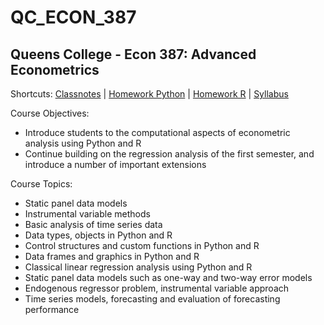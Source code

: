 # QC_ECON_387
## Queens College - Econ 387: Advanced Econometrics 

Shortcuts:
[Classnotes](https://github.com/eng-jonathan/QC_ECON_387_AdvancedEconometrics/tree/master/classnotes) |
[Homework Python](https://github.com/eng-jonathan/QC_ECON_387_AdvancedEconometrics/tree/master/homework_python) |
[Homework R](https://github.com/eng-jonathan/QC_ECON_387_AdvancedEconometrics/tree/master/homework_r) |
[Syllabus](https://github.com/eng-jonathan/QC_ECON_387_AdvancedEconometrics/blob/master/syllabus/syllabus_econ387.pdf) 

Course Objectives:
* Introduce students to the computational aspects of econometric analysis using Python and R
* Continue building on the regression analysis of the first semester, and introduce a number of important extensions

Course Topics:
* Static panel data models
* Instrumental variable methods
* Basic analysis of time series data
* Data types, objects in Python and R
* Control structures and custom functions in Python and R
* Data frames and graphics in Python and R
* Classical linear regression analysis using Python and R
* Static panel data models such as one-way and two-way error models
* Endogenous regressor problem, instrumental variable approach
* Time series models, forecasting and evaluation of forecasting performance
